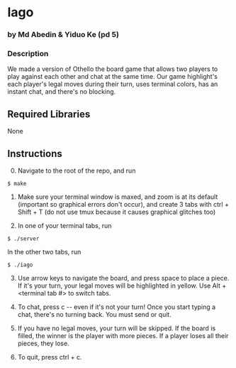 # Iago

### by Md Abedin & Yiduo Ke (pd 5)

### Description

We made a version of Othello the board game that allows two players to play against each other and chat at the same time. Our game highlight's each player's legal moves during their turn, uses terminal colors, has an instant chat, and there's no blocking.

## Required Libraries

None

## Instructions

0. Navigate to the root of the repo, and run

```
$ make
```

1. Make sure your terminal window is maxed, and zoom is at its default (important so graphical errors don't occur), and create 3 tabs with ctrl + Shift + T (do not use tmux because it causes graphical glitches too)

2. In one of your terminal tabs, run 

```
$ ./server
```

In the other two tabs, run 

```
$ ./iago
```

3. Use arrow keys to navigate the board, and press space to place a piece. If it's your turn, your legal moves will be highlighted in yellow. Use Alt + <terminal tab #> to switch tabs.

4. To chat, press c -- even if it's not your turn! Once you start typing a chat, there's no turning back. You must send or quit.

5. If you have no legal moves, your turn will be skipped. If the board is filled, the winner is the player with more pieces. If a player loses all their pieces, they lose.

6. To quit, press ctrl + c.
